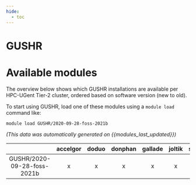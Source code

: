 ```yaml
---
hide:
  - toc
---
```


GUSHR
=====

# Available modules


The overview below shows which GUSHR installations are available per HPC-UGent Tier-2 cluster, ordered based on software version (new to old).

To start using GUSHR, load one of these modules using a `module load` command like:

```shell
module load GUSHR/2020-09-28-foss-2021b
```

*(This data was automatically generated on {{modules_last_updated}})*  

| |accelgor|doduo|donphan|gallade|joltik|shinx|skitty|
| :---: | :---: | :---: | :---: | :---: | :---: | :---: | :---: |
|GUSHR/2020-09-28-foss-2021b|x|x|x|x|x|-|-|
